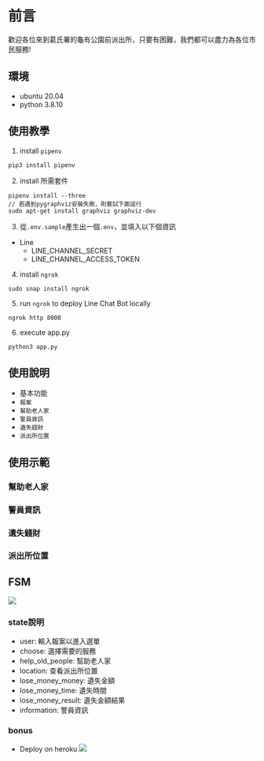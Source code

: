 # 前言
歡迎各位來到葛氏署的龜有公園前派出所，只要有困難，我們都可以盡力為各位市民服務!
## 環境
- ubuntu 20.04
- python 3.8.10
## 使用教學
1. install `pipenv`
```shell
pip3 install pipenv
```
2. install 所需套件
```shell
pipenv install --three
// 若遇到pygraphviz安裝失敗，則嘗試下面這行
sudo apt-get install graphviz graphviz-dev
```
3. 從`.env.sample`產生出一個`.env`，並填入以下個資訊

- Line
    - LINE_CHANNEL_SECRET
    - LINE_CHANNEL_ACCESS_TOKEN
4. install `ngrok`

```shell
sudo snap install ngrok
```
5. run `ngrok` to deploy Line Chat Bot locally
```shell
ngrok http 8000
```
6. execute app.py
```shell
python3 app.py
```
## 使用說明
- 基本功能
- `報案`
- `幫助老人家`
- `警員資訊`
- `遺失錢財`
- `派出所位置`    
## 使用示範
### 幫助老人家

### 警員資訊

### 遺失錢財

### 派出所位置

## FSM
![](https://img.onl/1zBDsZ)

### state說明
- user: 輸入報案以進入選單
- choose: 選擇需要的服務
- help_old_people: 幫助老人家
- location: 查看派出所位置
- lose_money_money: 遺失金額
- lose_money_time: 遺失時間
- lose_money_result: 遺失金額結果
- information: 警員資訊

### bonus
- Deploy on heroku
![](https://img.onl/uycMH8)


